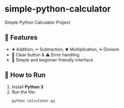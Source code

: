 # simple-python-calculator
Simple Python Calculator Project

## 🧮 Features
- ➕ Addition, ➖ Subtraction, ✖ Multiplication, ➗ Division  
- 🧹 Clear button & ⚠️ Error handling  
- 🎨 Simple and beginner-friendly interface  

## 🚀 How to Run
1. Install **Python 3**  
2. Run the file:
   ```bash
   python calculator.py
